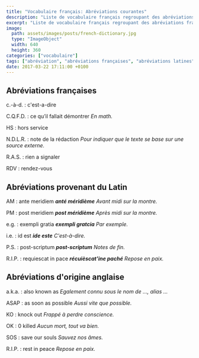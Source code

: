 ```yaml
---
title: "Vocabulaire français: Abréviations courantes"
description: "Liste de vocabulaire français regroupant des abréviations français, anglais et latines relativement courantes."
excerpt: "Liste de vocabulaire français regroupant des abréviations français, anglais et latines relativement courantes."
image:
  path: assets/images/posts/french-dictionary.jpg
  type: "ImageObject"
  width: 640
  height: 360
categories: ["vocabulaire"]
tags: ["abréviation", "abréviations françaises", "abréviations latines", "abréviations anglaises"]
date: 2017-03-22 17:11:00 +0100
---
```


## Abréviations françaises

c.-à-d.
: c'est-a-dire

C.Q.F.D.
: ce qu’il fallait démontrer
*En math.*

HS
: hors service

N.D.L.R.
: note de la rédaction
*Pour indiquer que le texte se base sur une source externe.*

R.A.S.
: rien a signaler

RDV
: rendez-vous


## Abréviations provenant du Latin

AM
: ante meridiem
*__anté méridième__ Avant midi sur la montre.*

PM
: post meridiem
*__post méridième__ Après midi sur la montre.*

e.g.
: exempli gratia
*__exempli gratcia__ Par exemple.*

i.e.
: id est
*__ide este__ C'est-à-dire.*

P.S.
: post-scriptum
*__post-scriptum__ Notes de fin.*

R.I.P.
: requiescat in pace
*__récuièscat'ine paché__ Repose en paix.*


## Abréviations d'origine anglaise

a.k.a.
: also known as
*Egalement connu sous le nom de ..., alias ...*

ASAP
: as soon as possible
*Aussi vite que possible.*

KO
: knock out
*Frappé à perdre conscience.*

OK
: 0 killed
*Aucun mort, tout va bien.*

SOS
: save our souls
*Sauvez nos âmes.*

R.I.P.
: rest in peace
*Repose en paix.*
